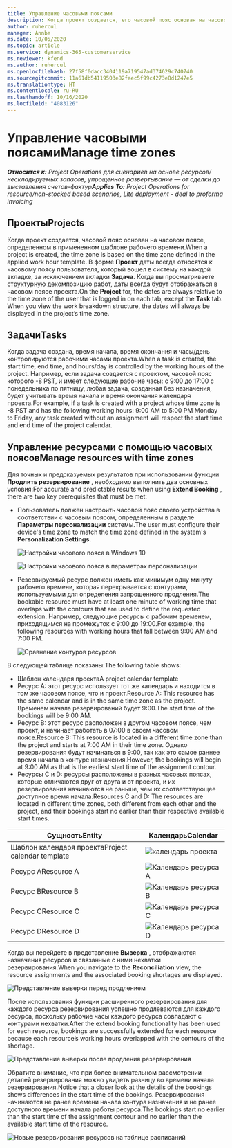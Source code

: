 ```yaml
---
title: Управление часовыми поясами
description: Когда проект создается, его часовой пояс основан на часовом поясе, определенном в применяемом шаблоне рабочего времени.
author: ruhercul
manager: Annbe
ms.date: 10/05/2020
ms.topic: article
ms.service: dynamics-365-customerservice
ms.reviewer: kfend
ms.author: ruhercul
ms.openlocfilehash: 27f58f0dacc3404119a719547ad374629c740740
ms.sourcegitcommit: 11a61db54119503e82faec5f99c4273e8d1247e5
ms.translationtype: HT
ms.contentlocale: ru-RU
ms.lasthandoff: 10/16/2020
ms.locfileid: "4083126"
---
```

# <a name="manage-time-zones"></a><span data-ttu-id="29d51-103">Управление часовыми поясами</span><span class="sxs-lookup"><span data-stu-id="29d51-103">Manage time zones</span></span>

<span data-ttu-id="29d51-104">_**Относится к:** Project Operations для сценариев на основе ресурсов/нескладируемых запасов, упрощенное развертывание — от сделки до выставления счетов-фактур_</span><span class="sxs-lookup"><span data-stu-id="29d51-104">_**Applies To:** Project Operations for resource/non-stocked based scenarios, Lite deployment - deal to proforma invoicing_</span></span>


## <a name="projects"></a><span data-ttu-id="29d51-105">Проекты</span><span class="sxs-lookup"><span data-stu-id="29d51-105">Projects</span></span>

<span data-ttu-id="29d51-106">Когда проект создается, часовой пояс основан на часовом поясе, определенном в примененном шаблоне рабочего времени.</span><span class="sxs-lookup"><span data-stu-id="29d51-106">When a project is created, the time zone is based on the time zone defined in the applied work hour template.</span></span> <span data-ttu-id="29d51-107">В форме **Проект** даты всегда относятся к часовому поясу пользователя, который вошел в систему на каждой вкладке, за исключением вкладки **Задача**. Когда вы просматриваете структурную декомпозицию работ, даты всегда будут отображаться в часовом поясе проекта.</span><span class="sxs-lookup"><span data-stu-id="29d51-107">On the **Project** for, the dates are always relative to the time zone of the user that is logged in on each tab, except the **Task** tab. When you view the work breakdown structure, the dates will always be displayed in the project’s time zone.</span></span>

## <a name="tasks"></a><span data-ttu-id="29d51-108">Задачи</span><span class="sxs-lookup"><span data-stu-id="29d51-108">Tasks</span></span>

<span data-ttu-id="29d51-109">Когда задача создана, время начала, время окончания и часы/день контролируются рабочими часами проекта.</span><span class="sxs-lookup"><span data-stu-id="29d51-109">When a task is created, the start time, end time, and hours/day is controlled by the working hours of the project.</span></span> <span data-ttu-id="29d51-110">Например, если задача создается с проектом, часовой пояс которого -8 PST, и имеет следующие рабочие часы: с 9:00 до 17:00 с понедельника по пятницу, любая задача, созданная без назначения, будет учитывать время начала и время окончания календаря проекта.</span><span class="sxs-lookup"><span data-stu-id="29d51-110">For example, if a task is created with a project whose time zone is -8 PST and has the following working hours: 9:00 AM to 5:00 PM Monday to Friday, any task created without an assignment will respect the start time and end time of the project calendar.</span></span>

## <a name="manage-resources-with-time-zones"></a><span data-ttu-id="29d51-111">Управление ресурсами с помощью часовых поясов</span><span class="sxs-lookup"><span data-stu-id="29d51-111">Manage resources with time zones</span></span>

<span data-ttu-id="29d51-112">Для точных и предсказуемых результатов при использовании функции **Продлить резервирование** , необходимо выполнить два основных условия:</span><span class="sxs-lookup"><span data-stu-id="29d51-112">For accurate and predictable results when using **Extend Booking** , there are two key prerequisites that must be met:</span></span>  

- <span data-ttu-id="29d51-113">Пользователь должен настроить часовой пояс своего устройства в соответствии с часовым поясом, определенным в разделе **Параметры персонализации** системы.</span><span class="sxs-lookup"><span data-stu-id="29d51-113">The user must configure their device's time zone to match the time zone defined in the system's **Personalization Settings**.</span></span>
 
  ![Настройки часового пояса в Windows 10](media/reconcile-assignments-03.png)

  ![Настройки часового пояса в параметрах персонализации](media/reconcile-assignments-04.png)
 
- <span data-ttu-id="29d51-116">Резервируемый ресурс должен иметь как минимум одну минуту рабочего времени, которая перекрывается с контурами, используемыми для определения запрошенного продления.</span><span class="sxs-lookup"><span data-stu-id="29d51-116">The bookable resource must have at least one minute of working time that overlaps with the contours that are used to define the requested extension.</span></span> <span data-ttu-id="29d51-117">Например, следующие ресурсы с рабочим временем, приходящимся на промежуток с 9:00 до 19:00.</span><span class="sxs-lookup"><span data-stu-id="29d51-117">For example, the following resources with working hours that fall between 9:00 AM and 7:00 PM.</span></span> 

  ![Сравнение контуров ресурсов](media/reconcile-assignments-05.png)

<span data-ttu-id="29d51-119">В следующей таблице показаны:</span><span class="sxs-lookup"><span data-stu-id="29d51-119">The following table shows:</span></span>

- <span data-ttu-id="29d51-120">Шаблон календаря проекта</span><span class="sxs-lookup"><span data-stu-id="29d51-120">A project calendar template</span></span>
- <span data-ttu-id="29d51-121">Ресурс A: этот ресурс использует тот же календарь и находится в том же часовом поясе, что и проект.</span><span class="sxs-lookup"><span data-stu-id="29d51-121">Resource A: This resource has the same calendar and is in the same time zone as the project.</span></span> <span data-ttu-id="29d51-122">Временем начала резервирований будет 9:00.</span><span class="sxs-lookup"><span data-stu-id="29d51-122">The start time of the bookings will be 9:00 AM.</span></span>
- <span data-ttu-id="29d51-123">Ресурс B: этот ресурс расположен в другом часовом поясе, чем проект, и начинает работать в 07:00 в своем часовом поясе.</span><span class="sxs-lookup"><span data-stu-id="29d51-123">Resource B: This resource is located in a different time zone than the project and starts at 7:00 AM in their time zone.</span></span> <span data-ttu-id="29d51-124">Однако резервирования будут начинаться в 9:00, так как это самое раннее время начала в контуре назначения.</span><span class="sxs-lookup"><span data-stu-id="29d51-124">However, the bookings will begin at 9:00 AM as that is the earliest start time of the assignment contour.</span></span>
- <span data-ttu-id="29d51-125">Ресурсы C и D: ресурсы расположены в разных часовых поясах, которые отличаются друг от друга и от проекта, и их резервирования начинаются не раньше, чем их соответствующее доступное время начала.</span><span class="sxs-lookup"><span data-stu-id="29d51-125">Resources C and D: The resources are located in different time zones, both different from each other and the project, and their bookings start no earlier than their respective available start times.</span></span>

|<span data-ttu-id="29d51-126">Сущность</span><span class="sxs-lookup"><span data-stu-id="29d51-126">Entity</span></span>  |<span data-ttu-id="29d51-127">Календарь</span><span class="sxs-lookup"><span data-stu-id="29d51-127">Calendar</span></span>  |
|-|-|
|<span data-ttu-id="29d51-128">Шаблон календаря проекта</span><span class="sxs-lookup"><span data-stu-id="29d51-128">Project calendar template</span></span>   | ![календарь проекта](media/reconcile-assignments-06.png) |
|<span data-ttu-id="29d51-130">Ресурс A</span><span class="sxs-lookup"><span data-stu-id="29d51-130">Resource A</span></span>  | ![Календарь ресурса A](media/reconcile-assignments-06.png) |
|<span data-ttu-id="29d51-132">Ресурс B</span><span class="sxs-lookup"><span data-stu-id="29d51-132">Resource B</span></span>  |  ![Календарь ресурса B](media/reconcile-assignments-07.png) |
|<span data-ttu-id="29d51-134">Ресурс C</span><span class="sxs-lookup"><span data-stu-id="29d51-134">Resource C</span></span>  |  ![Календарь ресурса C](media/reconcile-assignments-08.png) |
|<span data-ttu-id="29d51-136">Ресурс D</span><span class="sxs-lookup"><span data-stu-id="29d51-136">Resource D</span></span>  | ![Календарь ресурса D](media/reconcile-assignments-09.png)  |
 
<span data-ttu-id="29d51-138">Когда вы перейдете в представление **Выверка** , отображаются назначения ресурсов и связанные с ними нехватки резервирования.</span><span class="sxs-lookup"><span data-stu-id="29d51-138">When you navigate to the **Reconciliation** view, the resource assignments and the associated booking shortages are displayed.</span></span>

![Представление выверки перед продлением](media/reconcile-assignments-10.png)

<span data-ttu-id="29d51-140">После использования функции расширенного резервирования для каждого ресурса резервирования успешно продлеваются для каждого ресурса, поскольку рабочие часы каждого ресурса совпадают с контурами нехватки.</span><span class="sxs-lookup"><span data-stu-id="29d51-140">After the extend booking functionality has been used for each resource, bookings are successfully extended for each resource because each resource’s working hours overlapped with the contours of the shortage.</span></span>

![Представление выверки после продления резервирования](media/reconcile-assignments-11.png) 

<span data-ttu-id="29d51-142">Обратите внимание, что при более внимательном рассмотрении деталей резервирования можно увидеть разницу во времени начала резервирования.</span><span class="sxs-lookup"><span data-stu-id="29d51-142">Notice that a closer look at the details of the bookings shows differences in the start time of the bookings.</span></span> <span data-ttu-id="29d51-143">Резервирования начинаются не ранее времени начала контура назначения и не ранее доступного времени начала работы ресурса.</span><span class="sxs-lookup"><span data-stu-id="29d51-143">The bookings start no earlier than the start time of the assignment contour and no earlier than the available start time of the resource.</span></span>

![Новые резервирования ресурсов на таблице расписаний](media/reconcile-assignments-12.png)

